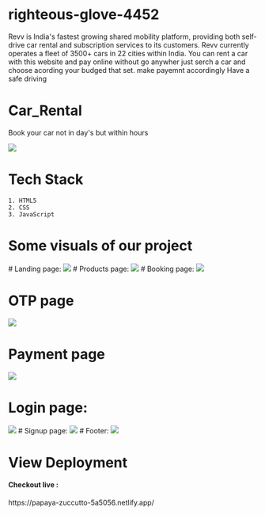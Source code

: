 # righteous-glove-4452
Revv is India's fastest growing shared mobility platform, providing both self-drive car rental and subscription services to its customers. Revv currently operates a fleet of 3500+ cars in 22 cities within India.
You can rent a car with this website and pay online without go anywher
just serch a car and choose acording your budged that set.
make payemnt accordingly
Have a safe driving


# Car_Rental
Book your car not in day's but within hours

</hr>
<img src="https://user-images.githubusercontent.com/90348363/210046341-9f55592f-4c41-4d67-bc3a-c462848b2540.png"/>
</hr>

# Tech Stack

    1. HTML5 
    2. CSS 
    3. JavaScript 


# Some visuals of our project 
 </hr>
# Landing page: 
 <img src="https://user-images.githubusercontent.com/90348363/210046430-c0aa7cc2-d06a-4a6b-b07a-cef5a1793d37.png"/>
  # Products page: 
<img src="https://user-images.githubusercontent.com/90348363/210046516-4de6c955-7279-4956-9961-b247be6936f4.png" />
 # Booking page: 
<img src="https://user-images.githubusercontent.com/90348363/210046584-9ed7154d-2129-4e9e-b00c-498a21ba9bc1.png" />

# OTP page
<img src="https://user-images.githubusercontent.com/90348363/210046695-8a1aba9d-809e-4485-b9b8-44a4a58a4d26.png" />

# Payment page
<img src="https://user-images.githubusercontent.com/90348363/210046843-49f4fcee-b774-48bf-b2dd-3a5f2fe7d1ac.png"/>

# Login page:
<img src="https://user-images.githubusercontent.com/90348363/210046972-a38fbb7f-d385-403a-bbd7-8d4db01937d2.png" />
#  Signup page:
<img src="https://user-images.githubusercontent.com/90348363/210046895-06878f8f-3aa2-4260-be2c-006ac7bf6a16.png" />
 # Footer:
<img src="https://user-images.githubusercontent.com/90348363/210047030-efaf99d2-2dd8-4775-8b83-d4e449c7f0e6.png" />


<h1>View Deployment</h1>
</hr>
<h4>Checkout live  :</h4>
https://papaya-zuccutto-5a5056.netlify.app/

